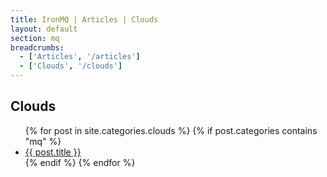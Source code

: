 ```yaml
---
title: IronMQ | Articles | Clouds
layout: default
section: mq
breadcrumbs:
  - ['Articles', '/articles']
  - ['Clouds', '/clouds']
---
```


<h2>Clouds</h2>

<ul>
  {% for post in site.categories.clouds %}
  {% if post.categories contains "mq" %}
  <li><a href="{{ post.url }}">{{ post.title }}</a></li>
  {% endif %}
  {% endfor %}
</ul>